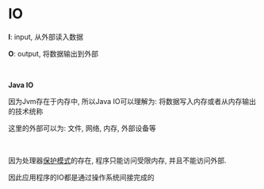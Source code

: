 # IO

**I**: input, 从外部读入数据

**O**: output, 将数据输出到外部

​		

**Java IO**

因为Jvm存在于内存中, 所以Java IO可以理解为: 将数据写入内存或者从内存输出的技术统称

这里的外部可以为: 文件, 网络, 内存, 外部设备等

​		

因为处理器[保护模式](./用户态和内核态.md)的存在, 程序只能访问受限内存, 并且不能访问外部. 

因此应用程序的IO都是通过操作系统间接完成的

